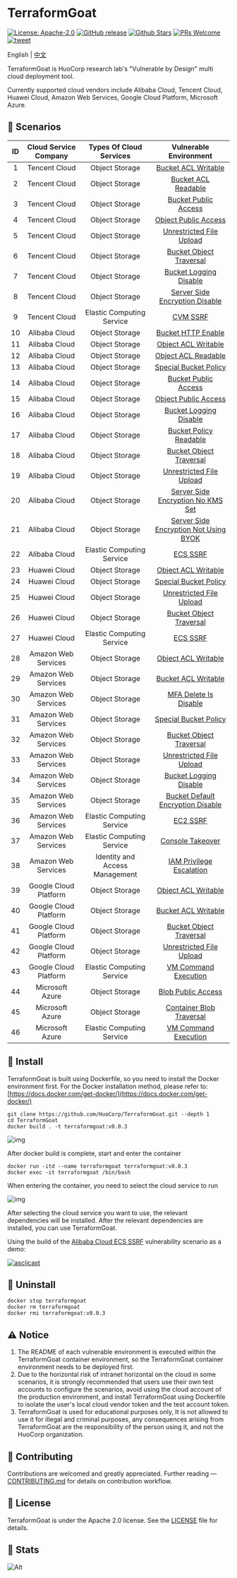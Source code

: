# TerraformGoat

[![License: Apache-2.0](https://img.shields.io/badge/license-Apache--2.0-blue)](https://github.com/HuoCorp/TerraformGoat/blob/main/LICENSE) [![GitHub release](https://img.shields.io/github/release/HuoCorp/TerraformGoat.svg)](https://github.com/HuoCorp/TerraformGoat/releases) [![Github Stars](https://img.shields.io/github/stars/HuoCorp/TerraformGoat)](https://github.com/HuoCorp/TerraformGoat/stargazers) [![PRs Welcome](https://img.shields.io/badge/PRs-welcome-brightgreen.svg)](https://github.com/HuoCorp/TerraformGoat/pulls) [![tweet](https://img.shields.io/twitter/url?url=https://github.com/HuoCorp/TerraformGoat)](https://twitter.com/intent/tweet/?text=TerraformGoat%20is%20HuoCorp%20research%20lab's%20%22Vulnerable%20by%20Design%22%20multi%20cloud%20deployment%20tool.%20Check%20it%20out%20https%3A%2F%2Fgithub.com%2FHuoCorp%2FTerraformGoat%0A%23TerraformGoat%20%23Terraform%20%23Cloud%20%23Security%20%23cloudsecurity)

English | [中文](./README_CN.md)

TerraformGoat is HuoCorp research lab's "Vulnerable by Design" multi cloud deployment tool.

Currently supported cloud vendors include Alibaba Cloud, Tencent Cloud, Huawei Cloud, Amazon Web Services, Google Cloud Platform, Microsoft Azure.

## :dart: Scenarios

|  ID  | Cloud Service Company  |  Types Of Cloud Services  |                    Vulnerable Environment                    |
| :--: | :--------------------: | :-----------------------: | :----------------------------------------------------------: |
|  1   |     Tencent Cloud      |      Object Storage       | [Bucket ACL Writable](https://github.com/HuoCorp/TerraformGoat/tree/main/tencentcloud/cos/bucket_acl_writable) |
|  2  |     Tencent Cloud      |      Object Storage       | [Bucket ACL Readable](https://github.com/HuoCorp/TerraformGoat/tree/main/tencentcloud/cos/bucket_acl_readable) |
|  3  |     Tencent Cloud      |      Object Storage       | [Bucket Public Access](https://github.com/HuoCorp/TerraformGoat/tree/main/tencentcloud/cos/bucket_public_access) |
|  4  |     Tencent Cloud      |      Object Storage       | [Object Public Access](https://github.com/HuoCorp/TerraformGoat/tree/main/tencentcloud/cos/object_public_access) |
|  5  |     Tencent Cloud      |      Object Storage       | [Unrestricted File Upload](https://github.com/HuoCorp/TerraformGoat/tree/main/tencentcloud/cos/unrestricted_file_upload) |
|  6  |     Tencent Cloud      |      Object Storage       | [Bucket Object Traversal](https://github.com/HuoCorp/TerraformGoat/tree/main/tencentcloud/cos/bucket_object_traversal) |
|  7  |     Tencent Cloud      |      Object Storage       | [Bucket Logging Disable](https://github.com/HuoCorp/TerraformGoat/tree/main/tencentcloud/cos/bucket_logging_disable) |
|  8  |     Tencent Cloud      |      Object Storage       | [Server Side Encryption Disable](https://github.com/HuoCorp/TerraformGoat/tree/main/tencentcloud/cos/server_side_encryption_disable) |
|  9  |         Tencent Cloud         |   Elastic Computing Service   | [CVM SSRF](https://github.com/HuoCorp/TerraformGoat/tree/main/tencentcloud/cvm/cvm_ssrf) |
|  10  |     Alibaba Cloud      |      Object Storage       | [Bucket HTTP Enable](https://github.com/HuoCorp/TerraformGoat/tree/main/aliyun/oss/bucket_http_enable) |
|  11  |     Alibaba Cloud      |      Object Storage       | [Object ACL Writable](https://github.com/HuoCorp/TerraformGoat/tree/main/aliyun/oss/object_acl_writable) |
|  12  |     Alibaba Cloud      |      Object Storage       | [Object ACL Readable](https://github.com/HuoCorp/TerraformGoat/tree/main/aliyun/oss/object_acl_readable) |
|  13  |     Alibaba Cloud      |      Object Storage       | [Special Bucket Policy](https://github.com/HuoCorp/TerraformGoat/tree/main/aliyun/oss/special_bucket_policy) |
|  14  |     Alibaba Cloud      |      Object Storage       | [Bucket Public Access](https://github.com/HuoCorp/TerraformGoat/tree/main/aliyun/oss/bucket_public_access) |
|  15  |     Alibaba Cloud      |      Object Storage       | [Object Public Access](https://github.com/HuoCorp/TerraformGoat/tree/main/aliyun/oss/object_public_access) |
|  16  |     Alibaba Cloud      |      Object Storage       | [Bucket Logging Disable](https://github.com/HuoCorp/TerraformGoat/tree/main/aliyun/oss/bucket_logging_disable) |
|  17  |     Alibaba Cloud      |      Object Storage       | [Bucket Policy Readable](https://github.com/HuoCorp/TerraformGoat/tree/main/aliyun/oss/bucket_policy_readable) |
|  18  |     Alibaba Cloud      |      Object Storage       | [Bucket Object Traversal](https://github.com/HuoCorp/TerraformGoat/tree/main/aliyun/oss/bucket_object_traversal) |
|  19  |     Alibaba Cloud      |      Object Storage       | [Unrestricted File Upload](https://github.com/HuoCorp/TerraformGoat/tree/main/aliyun/oss/unrestricted_file_upload) |
|  20  |     Alibaba Cloud      |      Object Storage       | [Server Side Encryption No KMS Set](https://github.com/HuoCorp/TerraformGoat/tree/main/aliyun/oss/server_side_encryption_no_kms_set) |
|  21  |     Alibaba Cloud      |      Object Storage       | [Server Side Encryption Not Using BYOK](https://github.com/HuoCorp/TerraformGoat/tree/main/aliyun/oss/server_side_encryption_not_using_BYOK) |
|  22  |     Alibaba Cloud      | Elastic Computing Service | [ECS SSRF](https://github.com/HuoCorp/TerraformGoat/tree/main/aliyun/ecs/ecs_ssrf) |
|  23  |      Huawei Cloud      |      Object Storage       | [Object ACL Writable](https://github.com/HuoCorp/TerraformGoat/tree/main/huaweicloud/obs/object_acl_writable) |
|  24  |      Huawei Cloud      |      Object Storage       | [Special Bucket Policy](https://github.com/HuoCorp/TerraformGoat/tree/main/huaweicloud/obs/special_bucket_policy) |
|  25  |      Huawei Cloud      |      Object Storage       | [Unrestricted File Upload](https://github.com/HuoCorp/TerraformGoat/tree/main/huaweicloud/obs/unrestricted_file_upload) |
|  26  |      Huawei Cloud      |      Object Storage       | [Bucket Object Traversal](https://github.com/HuoCorp/TerraformGoat/tree/main/huaweicloud/obs/bucket_object_traversal) |
|  27  |     Huawei Cloud      | Elastic Computing Service | [ECS SSRF](https://github.com/HuoCorp/TerraformGoat/tree/main/huaweicloud/ecs/ecs_ssrf) |
|  28  |  Amazon  Web Services  |      Object Storage       | [Object ACL Writable](https://github.com/HuoCorp/TerraformGoat/tree/main/aws/s3/object_acl_writable) |
|  29  |  Amazon  Web Services  |      Object Storage       | [Bucket ACL Writable](https://github.com/HuoCorp/TerraformGoat/tree/main/aws/s3/bucket_acl_writable) |
|  30  |  Amazon  Web Services  |      Object Storage       | [MFA Delete Is Disable](https://github.com/HuoCorp/TerraformGoat/tree/main/aws/s3/mfa_delete_is_disable) |
|  31  |  Amazon  Web Services  |      Object Storage       | [Special Bucket Policy](https://github.com/HuoCorp/TerraformGoat/tree/main/aws/s3/special_bucket_policy) |
|  32  |  Amazon  Web Services  |      Object Storage       | [Bucket Object Traversal](https://github.com/HuoCorp/TerraformGoat/tree/main/aws/s3/bucket_object_traversal) |
|  33  |  Amazon  Web Services  |      Object Storage       | [Unrestricted File Upload](https://github.com/HuoCorp/TerraformGoat/tree/main/aws/s3/unrestricted_file_upload) |
|  34  |  Amazon  Web Services  |      Object Storage       | [Bucket Logging Disable](https://github.com/HuoCorp/TerraformGoat/tree/main/aws/s3/bucket_logging_disable) |
|  35  |  Amazon  Web Services  |      Object Storage       | [Bucket Default Encryption Disable](https://github.com/HuoCorp/TerraformGoat/tree/main/aws/s3/bucket_default_encryption_disable) |
|  36  |  Amazon  Web Services  | Elastic Computing Service | [EC2 SSRF](https://github.com/HuoCorp/TerraformGoat/tree/main/aws/ec2/ec2_ssrf) |
|  37  |  Amazon  Web Services  | Elastic Computing Service | [Console Takeover](https://github.com/HuoCorp/TerraformGoat/tree/main/aws/ec2/console_takeover) |
|  38  |  Amazon  Web Services  | Identity and Access Management | [IAM Privilege Escalation](https://github.com/HuoCorp/TerraformGoat/tree/main/aws/iam/privilege_escalation) |
|  39  | Google  Cloud Platform |      Object Storage       | [Object ACL Writable](https://github.com/HuoCorp/TerraformGoat/tree/main/gcp/cs/object_acl_writable) |
|  40  | Google  Cloud Platform |      Object Storage       | [Bucket ACL Writable](https://github.com/HuoCorp/TerraformGoat/tree/main/gcp/cs/bucket_acl_writable) |
|  41  | Google  Cloud Platform |      Object Storage       | [Bucket Object Traversal](https://github.com/HuoCorp/TerraformGoat/tree/main/gcp/cs/bucket_object_traversal) |
|  42  | Google  Cloud Platform |      Object Storage       | [Unrestricted File Upload](https://github.com/HuoCorp/TerraformGoat/tree/main/gcp/cs/unrestricted_file_upload) |
|  43  |  Google  Cloud Platform  | Elastic Computing Service | [VM Command Execution](https://github.com/HuoCorp/TerraformGoat/tree/main/gcp/vm/vm_command_execution) |
|  44  |    Microsoft  Azure    |      Object Storage       | [Blob  Public Access](https://github.com/HuoCorp/TerraformGoat/tree/main/azure/blob/blob_public_access/) |
|  45  |    Microsoft  Azure    |      Object Storage       | [Container Blob Traversal](https://github.com/HuoCorp/TerraformGoat/tree/main/azure/blob/container_blob_traversal/) |
|  46  |  Microsoft  Azure  | Elastic Computing Service | [VM Command Execution](https://github.com/HuoCorp/TerraformGoat/tree/main/azure/vm/vm_command_execution) |

## :dizzy: Install

TerraformGoat is built using Dockerfile, so you need to install the Docker environment first. For the Docker installation method, please refer to: [https://docs.docker.com/get-docker/](https://docs.docker.com/get-docker/)

```shell
git clone https://github.com/HuoCorp/TerraformGoat.git --depth 1
cd TerraformGoat
docker build . -t terraformgoat:v0.0.3
```

![img](./images/1653031694.png)

After docker build is complete, start and enter the container

```shell
docker run -itd --name terraformgoat terraformgoat:v0.0.3
docker exec -it terraformgoat /bin/bash
```

When entering the container, you need to select the cloud service to run

![img](./images/1653035756.png)

After selecting the cloud service you want to use, the relevant dependencies will be installed. After the relevant dependencies are installed, you can use TerraformGoat.

Using the build of the [Alibaba Cloud ECS SSRF](https://github.com/HuoCorp/TerraformGoat/tree/main/aliyun/elastic_computing_service/ecs_ssrf) vulnerability scenario as a demo:

[![asciicast](https://asciinema.org/a/493554.svg)](https://asciinema.org/a/493554)

## :rocket: Uninstall

```shell
docker stop terraformgoat
docker rm terraformgoat
docker rmi terraformgoat:v0.0.3
```

## ⚠️ Notice

1. The README of each vulnerable environment is executed within the TerraformGoat container environment, so the TerraformGoat container environment needs to be deployed first.
2. Due to the horizontal risk of intranet horizontal on the cloud in some scenarios, it is strongly recommended that users use their own test accounts to configure the scenarios, avoid using the cloud account of the production environment, and install TerraformGoat using Dockerfile to isolate the user's local cloud vendor token and the test account token.
3. TerraformGoat is used for educational purposes only, It is not allowed to use it for illegal and criminal purposes, any consequences arising from TerraformGoat are the responsibility of the person using it, and not the HuoCorp organization.

## :confetti_ball: Contributing

Contributions are welcomed and greatly appreciated. Further reading — [CONTRIBUTING.md](https://github.com/HuoCorp/TerraformGoat/blob/main/CONTRIBUTING.md) for details on contribution workflow.

## 🪪 License

TerraformGoat is under the Apache 2.0 license. See the [LICENSE](https://github.com/HuoCorp/TerraformGoat/blob/main/LICENSE) file for details.

## :crystal_ball: Stats

![Alt](https://repobeats.axiom.co/api/embed/7b7a9507cda2a2e4ec4303668dfc3e3f15ff29d2.svg "Repobeats analytics image")
